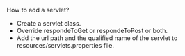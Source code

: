 How to add a servlet?
- Create a servlet class.
- Override respondeToGet or respondeToPost or both.
- Add the url path and the qualified name of the servlet to resources/servlets.properties file.
